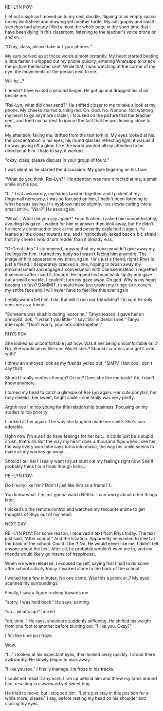 REI-LYN POV:


I let out a sigh as I moved on to my next doodle, flipping to an empty space on my worksheet and drawing yet another turtle. My calligraphy and small sketches had already filled almost the whole page in the short time that I have been dying in this classroom, listening to the teacher's voice drone on and on. 

"Okay, class, please take out your phones." 

My ears perked up at those words almost instantly. My heart started beating a little faster. I whipped out my phone quickly, entering Whatsapp to check the picture the teacher sent. While that, I was watching at the corner of my eye, the movements of the person next to me. 

Will he...? 

I needn't have waited a second longer. He got up and dragged his chair beside me. 

"Rei-Lyn, what did cher send?" He shifted closer to me to take a look at my phone. My cheeks started turning red. Oh. God. No. Nonono. Not wanting my heart to go anymore crazier, I focused on the picture that the teacher sent, and tried my hardest to ignore the fact that he was leaning close to me. 

My attention, failing me, drifted from the text to him. My eyes looked at his, the concentration in his eyes, his round glasses reflecting light, it was as if he was giving off a glow. Like the world wanted all my attention to be directed at him. I hate to say, it worked.

"okay, class, please discuss in your group of fours." 

I was silent as he started the discussion. My gaze lingering on his face. 

"What do you think, Rei-Lyn?" His attention was now directed at me, a small smile on his lips.

"I..." I sat awkwardly, my hands twisted together and I picked at my fingernail nervously. I was so focused on him, I hadn't been listening to what he was saying. His eyebrow raised slightly, lips slowly curling into a small smirk. "Well?" He asks again. 

"What... What did you say again?" Face flushed, i asked him uncomfortably, avoiding his gaze. I waited for him to answer then look away, but he didn't, he merely continued to look at me and patiently explained it again. 
He leaned a little closer towards me, and I instinctively jerked back a bit, afraid that my cheeks would turn redder than it already was. 

"G-Great idea." I stammered, praying that my voice wouldn't give away my feelings for him. I turned my body so i wasn't facing him anymore. The image of him appeared in my brain, again. He's just a friend, right? Rhys is just a friend. 
I desperately cracked a joke, hoping to brush away my embarassment and engage a conversation with Clarisse instead, i regretted it seconds after i said it, though. He tipped his head back lightly and gave out a small chuckle. I couldn't turn my gaze away. Oh god. Why is my heart beating so fast? DAMMIT, i should have just grown my fringe so it covers my entire face and i will never have to feel like this ever again

I really wanna tell him. I do. But will it ruin our friendship? I'm sure he only sees me as a friend.

"Someone was blushin during lessonnn," Tanya teased. I gave her an annoyed look, "I wasn't you little-" I say."Still in denial I see." Tanya interrupts. "Don't worry, you look cute together." 

RHYS POV: 

She looked so uncomfortable just now. Was it her being uncomfortable or...? No. She would never like me. Would she..? Should I confess and get it over with? 

I threw an annoyed look as my friends yelled out, "SIMP." (Not cool, don't say that)

Should I really confess though? Or not? Does she like me back? Ah, I don't know anymore.

I turned my head to catch a glimspe of Rei-Lyn again. Her cute ponytail, her rosy cheeks, her sweet, bright smile - she really was very pretty.

Arghh noo I'm too young for this relationship business. Focusing on my studies is top priority.

I looked at her again. The way she laughed made me smile. She's soo adorable.

Ughh now I'm sure I do have feelings for her but... it could just be a stupid crush, that's all. But the way my heart does a thousand flips when I see her, the way every word she says turns into music, the way her smile seems to make all my worries go away...

Should I tell her? I really want to just blurt out my feelings right now. She'll probably think I'm a freak though haha...

REI-LYN POV:

Do I really like him? Don't I just like him as a friend? I... 

You know what. I'm just gonna watch Netflix. I can worry about other things later.

I picked up the remote control and watched my favourite anime to get thoughts of Rhys out of my head. 

NEXT DAY

REI-LYN POV:
For some reason, I received a text from Rhys today. The text just said, "After school." And the location. Apparently he wanted to meet at the back of the school. Could it be..? No. He would never like me. I didn't tell anyone about the text. After all, he probably wouldn't want me to, and my friends would likely go insane (of happiness). 

When we were released, I excused myself, saying that I had to do some after school activity today. I walked alone to the back of the school. 

I waited for a few minutes. No one came. Was this a prank or..? My eyes scanned my surroundings. 

Finally, I saw a figure rushing towards me. 

"sorry, I was held back." He says, panting. 

"so... what's up?"I asked. 

"oh, uhm.." He says, shoulders suddenly stiffening. He shifted his weight from one foot to another before blurting out, "I like you. Okay?" 

I felt like time just froze. 

Wow.

"I..." i looked at his expectant eyes, then looked away quickly. I stood there awkwardly. He slowly began to walk away.


"I like you too." I finally manage. He froze in his tracks. 

I could not resist it anymore. I ran up behind him and threw my arms around him, resulting in a awkward yet sweet hug. 

He tried to move, but i stopped him, "Let's just stay in this position for a while more, please." I say, before resting my head on his shoulder and closing my eyes.

